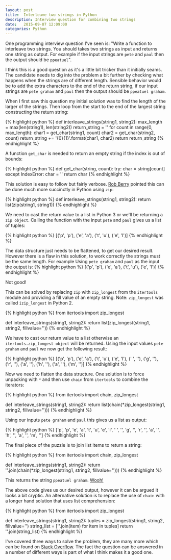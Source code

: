 ```yaml
---
layout: post
title:  Interleave two strings in Python
description: Interview question for combining two strings
date:   2015-09-07 12:09:00
categories: Python
---
```

One programming interview question I've seen is: "Write a function to interleave two strings. You should takes two strings as input and returns one string as output. For example if the input strings are `pete` and `paul` then the output should be `ppeatuel`".

I think this is a good question as it's a little bit tricker than it initially seams. The candidate needs to dig into the problem a bit further by checking what happens when the strings are of different length. Sensible behavior would be to add the extra characters to the end of the return string, if our input strings are `pete graham` and `paul` then the output should be `ppeatuel graham`.

When I first saw this question my initial solution was to find the length of the larger of the strings. Then loop from the start to the end of the largest string constructing the return string:

{% highlight python %}
def interleave_strings(string1, string2):
    max_length = max(len(string1), len(string2))
    return_string = ''
    for count in range(0, max_length):
        char1 = get_char(string1, count)
        char2 = get_char(string2, count)
        return_string += '{0}{1}'.format(char1, char2)
    return return_string
{% endhighlight %}

A function `get_char` is needed to return an empty string if the index is out of bounds:

{% highlight python %}
def get_char(string, count):
    try:
        char = string[count]
    except IndexError:
        char = ''
    return char
{% endhighlight %}

This solution is easy to follow but fairly verbose. [Rob Berry](http://robb.re/) pointed this can be done much more succinctly in Python using `zip`:

{% highlight python %}
def interleave_strings(string1, string2):
    return list(zip(string1, string1))
{% endhighlight %}

We need to cast the return value to a list in Python 3 or we'll be returning a `zip object`. Calling the function with the input `pete` and `paul` gives us a list of tuples:

{% highlight python %}
[('p', 'p'), ('e', 'a'), ('t', 'u'), ('e', 'l')]
{% endhighlight %}

The data structure just needs to be flattened, to get our desired result. However there is a flaw in this solution, to work correctly the strings must be the same length. For example Using `pete graham` and `paul` as the input the output is:
{% highlight python %}
[('p', 'p'), ('e', 'a'), ('t', 'u'), ('e', 'l')]
{% endhighlight %}

Not good!

This can be solved by replacing `zip` with `zip_longest` from the `itertools` module and providing a fill value of an empty string. Note: `zip_longest` was called `izip_longest` in Python 2.

{% highlight python %}
from itertools import zip_longest

def interleave_strings(string1, string2):
    return list(zip_longest(string1, string2, fillvalue=''))
{% endhighlight %}

We have to cast our return value to a list otherwise an `itertools.zip_longest object` will be returned. Using the input values `pete graham` and `paul` we now get the following result:

{% highlight python %}
[('p', 'p'), ('e', 'a'), ('t', 'u'), ('e', 'l'), (' ', ''), ('g', ''), ('r', ''), ('a', ''), ('h', ''), ('a', ''), ('m', '')]
{% endhighlight %}

Now we need to flatten the data structure. One solution is to force unpacking with `*` and then use `chain` from `itertools` to combine the iterators:

{% highlight python %}
from itertools import chain, zip_longest

def interleave_strings(string1, string2):
    return list(chain(*zip_longest(string1, string2, fillvalue='')))
{% endhighlight %}

Using our inputs `pete graham` and `paul` this gives us a list as output:

{% highlight python %}
['p', 'p', 'e', 'a', 't', 'u', 'e', 'l', ' ', '', 'g', '', 'r', '', 'a', '', 'h', '', 'a', '', 'm', '']
{% endhighlight %}

The final piece of the puzzle is to join list items to return a string:

{% highlight python %}
from itertools import chain, zip_longest

def interleave_strings(string1, string2):
    return ''.join(chain(*zip_longest(string1, string2, fillvalue='')))
{% endhighlight %}

This returns the string `ppeatuel graham`. [Wooh!](https://www.youtube.com/watch?v=2sSofokAIiw)

The above code gives us our desired output, however it can be argued it looks a bit cryptic. An alternative solution is to replace the use of `chain` with a longer hand solution that uses list comprehension:

{% highlight python %}
from itertools import zip_longest

def interleave_strings(string1, string2):
    tuples = zip_longest(string1, string2, fillvalue='')
    string_list = [''.join(item) for item in tuples]
    return ''.join(string_list)
{% endhighlight %}

I've covered three ways to solve the problem, they are many more which can be found on [Stack Overflow](http://stackoverflow.com/questions/3083829/how-do-i-interleave-strings-in-python). The fact the question can be answered in a number of different ways is part of what I think makes it a good one.
